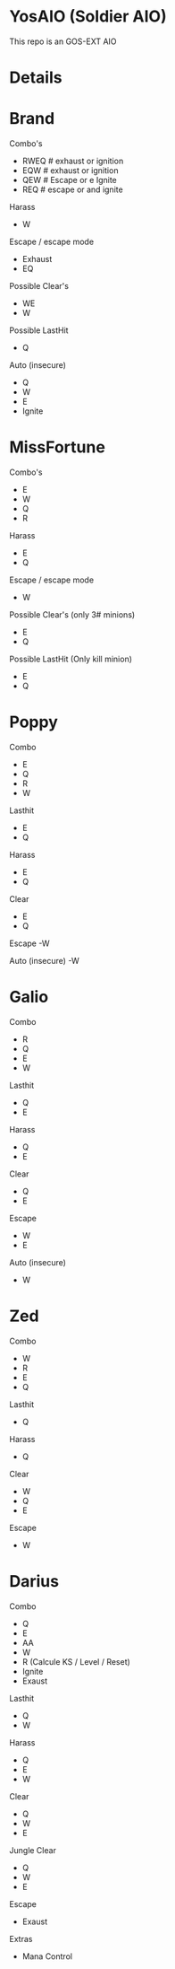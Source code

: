 # YosAIO (Soldier AIO)
This repo is an GOS-EXT AIO 

# Details

# Brand

Combo's

- RWEQ # exhaust or ignition
- EQW # exhaust or ignition
- QEW # Escape or e Ignite
- REQ # escape or and ignite

Harass
- W

Escape / escape mode
- Exhaust
- EQ

Possible Clear's
- WE
- W

Possible LastHit
- Q

Auto (insecure)
- Q
- W
- E
- Ignite

# MissFortune

Combo's
- E
- W
- Q
- R

Harass
- E
- Q

Escape / escape mode
- W

Possible Clear's (only 3# minions)
- E
- Q

Possible LastHit (Only kill minion)
- E
- Q

# Poppy

Combo
- E
- Q
- R
- W

Lasthit
- E
- Q

Harass
- E
- Q

Clear
- E
- Q

Escape
-W

Auto (insecure)
-W

# Galio

Combo
- R
- Q
- E
- W

Lasthit
- Q
- E

Harass
- Q
- E

Clear
- Q
- E

Escape
- W
- E

Auto (insecure)
- W


# Zed

Combo
- W
- R
- E
- Q

Lasthit
- Q

Harass
- Q

Clear
- W
- Q
- E

Escape
- W


# Darius

Combo
- Q
- E
- AA
- W
- R (Calcule KS / Level / Reset)
- Ignite
- Exaust

Lasthit
- Q
- W

Harass
- Q
- E
- W

Clear
- Q
- W
- E


Jungle Clear
- Q
- W
- E

Escape
- Exaust

Extras
- Mana Control
